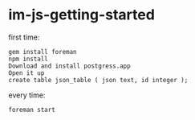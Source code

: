 # im-js-getting-started

first time: 

```
gem install foreman
npm install
Download and install postgress.app
Open it up
create table json_table ( json text, id integer );
```

every time:

```
foreman start
```
